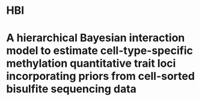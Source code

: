 # HBI
# A hierarchical Bayesian interaction model to estimate cell-type-specific methylation quantitative trait loci incorporating priors from cell-sorted bisulfite sequencing data

